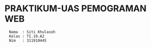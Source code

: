 # PRAKTIKUM-UAS PEMOGRAMAN WEB
      Nama  : Siti Khulasoh
      Kelas : TI.19.A2
      Nim   : 311910445
  
 ### 
      
